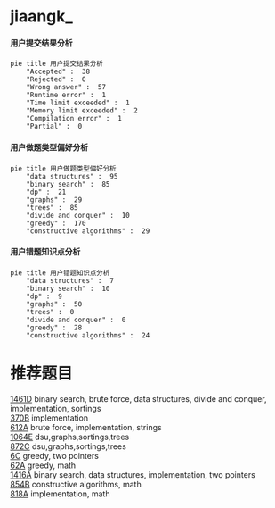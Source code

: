 # jiaangk_

<!-- tabs:start -->



#### **用户提交结果分析**

```mermaid
pie title 用户提交结果分析
    "Accepted" :  38
    "Rejected" :  0
    "Wrong answer" :  57
    "Runtime error" :  1
    "Time limit exceeded" :  1
    "Memory limit exceeded" :  2
    "Compilation error" :  1
    "Partial" :  0
```

#### **用户做题类型偏好分析**

```mermaid
pie title 用户做题类型偏好分析
    "data structures" :  95
    "binary search" :  85
    "dp" :  21
    "graphs" :  29
    "trees" :  85
    "divide and conquer" :  10
    "greedy" :  170
    "constructive algorithms" :  29
```
#### **用户错题知识点分析**

```mermaid
pie title 用户错题知识点分析
    "data structures" :  7
    "binary search" :  10
    "dp" :  9
    "graphs" :  50
    "trees" :  0
    "divide and conquer" :  0
    "greedy" :  28
    "constructive algorithms" :  24
```



<!-- tabs:end -->
# 推荐题目
[1461D](https://codeforces.com/contest/1461/problem/D)		binary search,
                        brute force,
                        data structures,
                        divide and conquer,
                        implementation,
                        sortings		  
[370B](https://codeforces.com/contest/370/problem/B)		implementation		  
[612A](https://codeforces.com/contest/612/problem/A)		brute force,
                        implementation,
                        strings		  
[1064E](https://codeforces.com/contest/1064/problem/E)		dsu,graphs,sortings,trees		  
[872C](https://codeforces.com/contest/872/problem/C)		dsu,graphs,sortings,trees		  
[6C](https://codeforces.com/contest/6/problem/C)		greedy,
                        two pointers		  
[62A](https://codeforces.com/contest/62/problem/A)		greedy,
                        math		  
[1416A](https://codeforces.com/contest/1416/problem/A)		binary search,
                        data structures,
                        implementation,
                        two pointers		  
[854B](https://codeforces.com/contest/854/problem/B)		constructive algorithms,
                        math		  
[818A](https://codeforces.com/contest/818/problem/A)		implementation,
                        math		  
